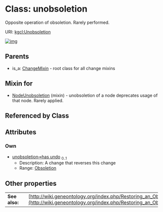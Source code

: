 
# Class: unobsoletion


Opposite operation of obsoletion. Rarely performed.

URI: [kgcl:Unobsoletion](http://w3id.org/kgcl/Unobsoletion)


[![img](https://yuml.me/diagram/nofunky;dir:TB/class/[Obsoletion]<has%20undo%200..1-++[Unobsoletion],[NodeUnobsoletion]uses%20-.->[Unobsoletion],[ChangeMixin]^-[Unobsoletion],[Obsoletion],[NodeUnobsoletion],[ChangeMixin])](https://yuml.me/diagram/nofunky;dir:TB/class/[Obsoletion]<has%20undo%200..1-++[Unobsoletion],[NodeUnobsoletion]uses%20-.->[Unobsoletion],[ChangeMixin]^-[Unobsoletion],[Obsoletion],[NodeUnobsoletion],[ChangeMixin])

## Parents

 *  is_a: [ChangeMixin](ChangeMixin.md) - root class for all change mixins

## Mixin for

 * [NodeUnobsoletion](NodeUnobsoletion.md) (mixin)  - unobsoletion of a node deprecates usage of that node. Rarely applied.

## Referenced by Class


## Attributes


### Own

 * [unobsoletion➞has undo](unobsoletion_has_undo.md)  <sub>0..1</sub>
     * Description: A change that reverses this change
     * Range: [Obsoletion](Obsoletion.md)

## Other properties

|  |  |  |
| --- | --- | --- |
| **See also:** | | [http://wiki.geneontology.org/index.php/Restoring_an_Obsolete_Ontology_Term](http://wiki.geneontology.org/index.php/Restoring_an_Obsolete_Ontology_Term) |

